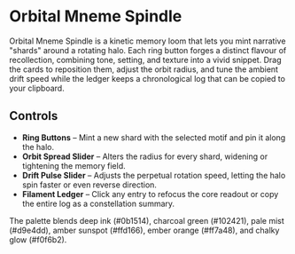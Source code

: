# Orbital Mneme Spindle

Orbital Mneme Spindle is a kinetic memory loom that lets you mint narrative
"shards" around a rotating halo. Each ring button forges a distinct flavour of
recollection, combining tone, setting, and texture into a vivid snippet. Drag
the cards to reposition them, adjust the orbit radius, and tune the ambient
drift speed while the ledger keeps a chronological log that can be copied to
your clipboard.

## Controls

- **Ring Buttons** – Mint a new shard with the selected motif and pin it along
the halo.
- **Orbit Spread Slider** – Alters the radius for every shard, widening or
tightening the memory field.
- **Drift Pulse Slider** – Adjusts the perpetual rotation speed, letting the
halo spin faster or even reverse direction.
- **Filament Ledger** – Click any entry to refocus the core readout or copy the
entire log as a constellation summary.

The palette blends deep ink (#0b1514), charcoal green (#102421), pale mist
(#d9e4dd), amber sunspot (#ffd166), ember orange (#ff7a48), and chalky glow
(#f0f6b2).
